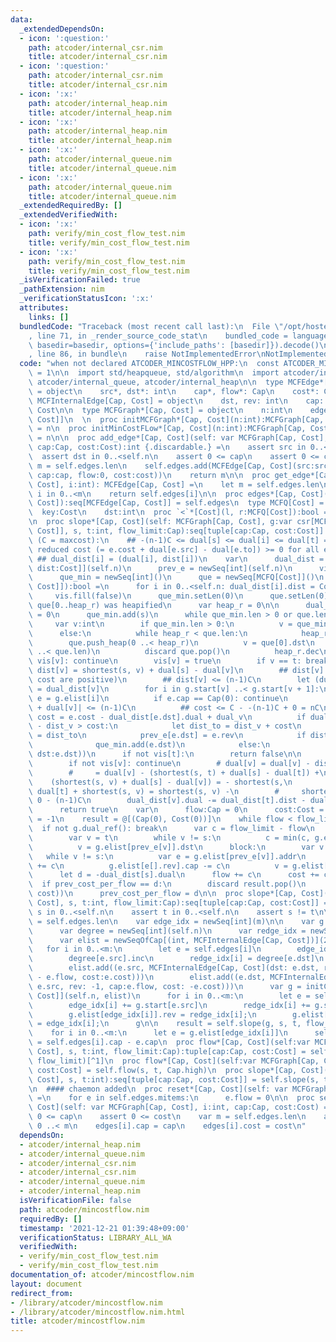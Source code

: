 ```yaml
---
data:
  _extendedDependsOn:
  - icon: ':question:'
    path: atcoder/internal_csr.nim
    title: atcoder/internal_csr.nim
  - icon: ':question:'
    path: atcoder/internal_csr.nim
    title: atcoder/internal_csr.nim
  - icon: ':x:'
    path: atcoder/internal_heap.nim
    title: atcoder/internal_heap.nim
  - icon: ':x:'
    path: atcoder/internal_heap.nim
    title: atcoder/internal_heap.nim
  - icon: ':x:'
    path: atcoder/internal_queue.nim
    title: atcoder/internal_queue.nim
  - icon: ':x:'
    path: atcoder/internal_queue.nim
    title: atcoder/internal_queue.nim
  _extendedRequiredBy: []
  _extendedVerifiedWith:
  - icon: ':x:'
    path: verify/min_cost_flow_test.nim
    title: verify/min_cost_flow_test.nim
  - icon: ':x:'
    path: verify/min_cost_flow_test.nim
    title: verify/min_cost_flow_test.nim
  _isVerificationFailed: true
  _pathExtension: nim
  _verificationStatusIcon: ':x:'
  attributes:
    links: []
  bundledCode: "Traceback (most recent call last):\n  File \"/opt/hostedtoolcache/Python/3.10.6/x64/lib/python3.10/site-packages/onlinejudge_verify/documentation/build.py\"\
    , line 71, in _render_source_code_stat\n    bundled_code = language.bundle(stat.path,\
    \ basedir=basedir, options={'include_paths': [basedir]}).decode()\n  File \"/opt/hostedtoolcache/Python/3.10.6/x64/lib/python3.10/site-packages/onlinejudge_verify/languages/nim.py\"\
    , line 86, in bundle\n    raise NotImplementedError\nNotImplementedError\n"
  code: "when not declared ATCODER_MINCOSTFLOW_HPP:\n  const ATCODER_MINCOSTFLOW_HPP*\
    \ = 1\n\n  import std/heapqueue, std/algorithm\n  import atcoder/internal_csr,\
    \ atcoder/internal_queue, atcoder/internal_heap\n\n  type MCFEdge*[Cap, Cost]\
    \ = object\n    src*, dst*: int\n    cap*, flow*: Cap\n    cost*: Cost\n\n  type\
    \ MCFInternalEdge[Cap, Cost] = object\n    dst, rev: int\n    cap: Cap\n    cost:\
    \ Cost\n\n  type MCFGraph*[Cap, Cost] = object\n    n:int\n    edges:seq[MCFEdge[Cap,\
    \ Cost]]\n  \n  proc initMCFGraph*[Cap, Cost](n:int):MCFGraph[Cap, Cost] = result.n\
    \ = n\n  proc initMinCostFLow*[Cap, Cost](n:int):MCFGraph[Cap, Cost] = result.n\
    \ = n\n\n  proc add_edge*[Cap, Cost](self: var MCFGraph[Cap, Cost], src, dst:int,\
    \ cap:Cap, cost:Cost):int {.discardable.} =\n    assert src in 0..<self.n\n  \
    \  assert dst in 0..<self.n\n    assert 0 <= cap\n    assert 0 <= cost\n    var\
    \ m = self.edges.len\n    self.edges.add(MCFEdge[Cap, Cost](src:src, dst:dst,\
    \ cap:cap, flow:0, cost:cost))\n    return m\n\n  proc get_edge*[Cap, Cost](self:MCFGraph[Cap,\
    \ Cost], i:int): MCFEdge[Cap, Cost] =\n    let m = self.edges.len\n    assert\
    \ i in 0..<m\n    return self.edges[i]\n\n  proc edges*[Cap, Cost](self:var MCFGraph[Cap,\
    \ Cost]):seq[MCFEdge[Cap, Cost]] = self.edges\n  type MCFQ[Cost] = object\n  \
    \  key:Cost\n    dst:int\n  proc `<`*[Cost](l, r:MCFQ[Cost]):bool = l.key > r.key\n\
    \n  proc slope*[Cap, Cost](self: MCFGraph[Cap, Cost], g:var csr[MCFInternalEdge[Cap,\
    \ Cost]], s, t:int, flow_limit:Cap):seq[tuple[cap:Cap, cost:Cost]] =\n    ## variants\
    \ (C = maxcost):\n    ## -(n-1)C <= dual[s] <= dual[i] <= dual[t] = 0\n    ##\
    \ reduced cost (= e.cost + dual[e.src] - dual[e.to]) >= 0 for all edge\n\n   \
    \ ## dual_dist[i] = (dual[i], dist[i])\n    var\n      dual_dist = newSeq[tuple[dual,\
    \ dist:Cost]](self.n)\n      prev_e = newSeq[int](self.n)\n      vis = newSeq[bool](self.n)\n\
    \      que_min = newSeq[int]()\n      que = newSeq[MCFQ[Cost]]()\n    proc dual_ref(g:csr[MCFInternalEdge[Cap,\
    \ Cost]]):bool =\n      for i in 0..<self.n: dual_dist[i].dist = Cost.high\n \
    \     vis.fill(false)\n      que_min.setLen(0)\n      que.setLen(0)\n\n      #\
    \ que[0..heap_r) was heapified\n      var heap_r = 0\n\n      dual_dist[s].dist\
    \ = 0\n      que_min.add(s)\n      while que_min.len > 0 or que.len > 0:\n   \
    \     var v:int\n        if que_min.len > 0:\n          v = que_min.pop()\n  \
    \      else:\n          while heap_r < que.len:\n            heap_r.inc\n    \
    \        que.push_heap(0 ..< heap_r)\n          v = que[0].dst\n          que.pop_heap(0\
    \ ..< que.len)\n          discard que.pop()\n          heap_r.dec\n        if\
    \ vis[v]: continue\n        vis[v] = true\n        if v == t: break\n        ##\
    \ dist[v] = shortest(s, v) + dual[s] - dual[v]\n        ## dist[v] >= 0 (all reduced\
    \ cost are positive)\n        ## dist[v] <= (n-1)C\n        let (dual_v, dist_v)\
    \ = dual_dist[v]\n        for i in g.start[v] ..< g.start[v + 1]:\n          let\
    \ e = g.elist[i]\n          if e.cap == Cap(0): continue\n          ## |-dual[e.to]\
    \ + dual[v]| <= (n-1)C\n          ## cost <= C - -(n-1)C + 0 = nC\n          let\
    \ cost = e.cost - dual_dist[e.dst].dual + dual_v\n          if dual_dist[e.dst].dist\
    \ - dist_v > cost:\n            let dist_to = dist_v + cost\n            dual_dist[e.dst].dist\
    \ = dist_to\n            prev_e[e.dst] = e.rev\n            if dist_to == dist_v:\n\
    \              que_min.add(e.dst)\n            else:\n              que.add(MCFQ[Cost](key:dist_to,\
    \ dst:e.dst))\n      if not vis[t]:\n        return false\n\n      for v in 0..<self.n:\n\
    \        if not vis[v]: continue\n        # dual[v] = dual[v] - dist[t] + dist[v]\n\
    \        #     = dual[v] - (shortest(s, t) + dual[s] - dual[t]) +\n        # \
    \    (shortest(s, v) + dual[s] - dual[v]) = - shortest(s,\n        #     t) +\
    \ dual[t] + shortest(s, v) = shortest(s, v) -\n        #     shortest(s, t) >=\
    \ 0 - (n-1)C\n        dual_dist[v].dual -= dual_dist[t].dist - dual_dist[v].dist\n\
    \      return true\n    var\n      flow:Cap = 0\n      cost:Cost = 0\n      prev_cost_per_flow:Cost\
    \ = -1\n    result = @[(Cap(0), Cost(0))]\n    while flow < flow_limit:\n    \
    \  if not g.dual_ref(): break\n      var c = flow_limit - flow\n      block:\n\
    \        var v = t\n        while v != s:\n          c = min(c, g.elist[g.elist[prev_e[v]].rev].cap)\n\
    \          v = g.elist[prev_e[v]].dst\n      block:\n        var v = t\n     \
    \   while v != s:\n          var e = g.elist[prev_e[v]].addr\n          e[].cap\
    \ += c\n          g.elist[e[].rev].cap -= c\n          v = g.elist[prev_e[v]].dst\n\
    \      let d = -dual_dist[s].dual\n      flow += c\n      cost += c * d\n    \
    \  if prev_cost_per_flow == d:\n        discard result.pop()\n      result.add((flow,\
    \ cost))\n      prev_cost_per_flow = d\n\n  proc slope*[Cap, Cost](self:var MCFGraph[Cap,\
    \ Cost], s, t:int, flow_limit:Cap):seq[tuple[cap:Cap, cost:Cost]] =\n    assert\
    \ s in 0..<self.n\n    assert t in 0..<self.n\n    assert s != t\n\n    let m\
    \ = self.edges.len\n    var edge_idx = newSeq[int](m)\n\n    var g = block:\n\
    \      var degree = newSeq[int](self.n)\n      var redge_idx = newSeq[int](m)\n\
    \      var elist = newSeqOfCap[(int, MCFInternalEdge[Cap, Cost])](2 * m)\n   \
    \   for i in 0..<m:\n        let e = self.edges[i]\n        edge_idx[i] = degree[e.src]\n\
    \        degree[e.src].inc\n        redge_idx[i] = degree[e.dst]\n        degree[e.dst].inc\n\
    \        elist.add((e.src, MCFInternalEdge[Cap, Cost](dst: e.dst, rev: -1, cap:e.cap\
    \ - e.flow, cost:e.cost)))\n        elist.add((e.dst, MCFInternalEdge[Cap, Cost](dst:\
    \ e.src, rev: -1, cap:e.flow, cost: -e.cost)))\n      var g = initCSR[MCFInternalEdge[Cap,\
    \ Cost]](self.n, elist)\n      for i in 0..<m:\n        let e = self.edges[i]\n\
    \        edge_idx[i] += g.start[e.src]\n        redge_idx[i] += g.start[e.dst]\n\
    \        g.elist[edge_idx[i]].rev = redge_idx[i];\n        g.elist[redge_idx[i]].rev\
    \ = edge_idx[i];\n      g\n\n    result = self.slope(g, s, t, flow_limit)\n\n\
    \    for i in 0..<m:\n      let e = g.elist[edge_idx[i]]\n      self.edges[i].flow\
    \ = self.edges[i].cap - e.cap\n  proc flow*[Cap, Cost](self:var MCFGraph[Cap,\
    \ Cost], s, t:int, flow_limit:Cap):tuple[cap:Cap, cost:Cost] = self.slope(s, t,\
    \ flow_limit)[^1]\n  proc flow*[Cap, Cost](self:var MCFGraph[Cap, Cost], s, t:int):tuple[cap:Cap,\
    \ cost:Cost] = self.flow(s, t, Cap.high)\n  proc slope*[Cap, Cost](self:var MCFGraph[Cap,\
    \ Cost], s, t:int):seq[tuple[cap:Cap, cost:Cost]] = self.slope(s, t, Cap.high)\n\
    \n  #### chaemon added\n  proc reset*[Cap, Cost](self: var MCFGraph[Cap, Cost])\
    \ =\n    for e in self.edges.mitems:\n      e.flow = 0\n\n  proc set_edge*[Cap,\
    \ Cost](self: var MCFGraph[Cap, Cost], i:int, cap:Cap, cost:Cost) =\n    assert\
    \ 0 <= cap\n    assert 0 <= cost\n    var m = self.edges.len\n    assert i in\
    \ 0 ..< m\n    edges[i].cap = cap\n    edges[i].cost = cost\n"
  dependsOn:
  - atcoder/internal_heap.nim
  - atcoder/internal_queue.nim
  - atcoder/internal_csr.nim
  - atcoder/internal_csr.nim
  - atcoder/internal_queue.nim
  - atcoder/internal_heap.nim
  isVerificationFile: false
  path: atcoder/mincostflow.nim
  requiredBy: []
  timestamp: '2021-12-21 01:39:48+09:00'
  verificationStatus: LIBRARY_ALL_WA
  verifiedWith:
  - verify/min_cost_flow_test.nim
  - verify/min_cost_flow_test.nim
documentation_of: atcoder/mincostflow.nim
layout: document
redirect_from:
- /library/atcoder/mincostflow.nim
- /library/atcoder/mincostflow.nim.html
title: atcoder/mincostflow.nim
---
```

